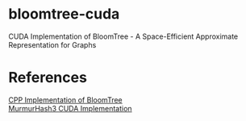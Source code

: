 # bloomtree-cuda
CUDA Implementation of BloomTree - A Space-Efficient Approximate Representation for Graphs 

# References
[CPP Implementation of BloomTree](https://github.com/Kavitha-G/bloomtree) <br>
[MurmurHash3 CUDA Implementation](https://github.com/armon/cuda-hll)
